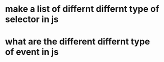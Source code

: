 # make a list of differnt differnt type of selector in js

# what are the different differnt type of event in js